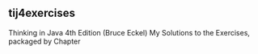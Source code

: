 ## tij4exercises
Thinking in Java 4th Edition (Bruce Eckel)
My Solutions to the Exercises, packaged by Chapter